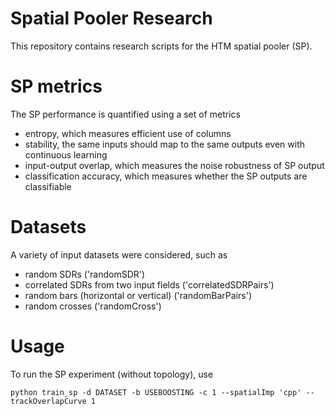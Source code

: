 Spatial Pooler Research
=======================

This repository contains research scripts for the HTM spatial pooler (SP).

# SP metrics

The SP performance is quantified using a set of metrics
* entropy, which measures efficient use of columns
* stability, the same inputs should map to the same outputs even with continuous learning
* input-output overlap, which measures the noise robustness of SP output
* classification accuracy, which measures whether the SP outputs are classifiable

# Datasets

A variety of input datasets were considered, such as
* random SDRs ('randomSDR')
* correlated SDRs from two input fields ('correlatedSDRPairs')
* random bars (horizontal or vertical) ('randomBarPairs')
* random crosses ('randomCross')

# Usage
To run the SP experiment (without topology), use

`python train_sp -d DATASET -b USEBOOSTING -c 1 --spatialImp 'cpp' --trackOverlapCurve 1 `



